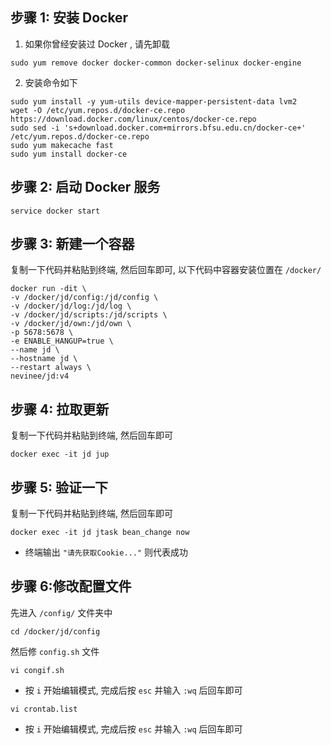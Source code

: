 ## 步骤 1: 安装 Docker

1. 如果你曾经安装过 Docker , 请先卸载

```
sudo yum remove docker docker-common docker-selinux docker-engine
```

2. 安装命令如下

```
sudo yum install -y yum-utils device-mapper-persistent-data lvm2
wget -O /etc/yum.repos.d/docker-ce.repo https://download.docker.com/linux/centos/docker-ce.repo
sudo sed -i 's+download.docker.com+mirrors.bfsu.edu.cn/docker-ce+' /etc/yum.repos.d/docker-ce.repo
sudo yum makecache fast
sudo yum install docker-ce
```

## 步骤 2: 启动 Docker 服务

```
service docker start
```

## 步骤 3: 新建一个容器

复制一下代码并粘贴到终端, 然后回车即可, 以下代码中容器安装位置在 `/docker/`

```
docker run -dit \
-v /docker/jd/config:/jd/config \
-v /docker/jd/log:/jd/log \
-v /docker/jd/scripts:/jd/scripts \
-v /docker/jd/own:/jd/own \
-p 5678:5678 \
-e ENABLE_HANGUP=true \
--name jd \
--hostname jd \
--restart always \
nevinee/jd:v4
```

## 步骤 4: 拉取更新

复制一下代码并粘贴到终端, 然后回车即可

```
docker exec -it jd jup
```

## 步骤 5: 验证一下

复制一下代码并粘贴到终端, 然后回车即可
```
docker exec -it jd jtask bean_change now
```

- 终端输出 `"请先获取Cookie..."` 则代表成功

## 步骤 6:修改配置文件

先进入 `/config/` 文件夹中

```
cd /docker/jd/config
```

然后修 `config.sh` 文件

```
vi congif.sh
```

- 按 `i` 开始编辑模式, 完成后按 `esc` 并输入 `:wq` 后回车即可

```
vi crontab.list
```

- 按 `i` 开始编辑模式, 完成后按 `esc` 并输入 `:wq` 后回车即可
